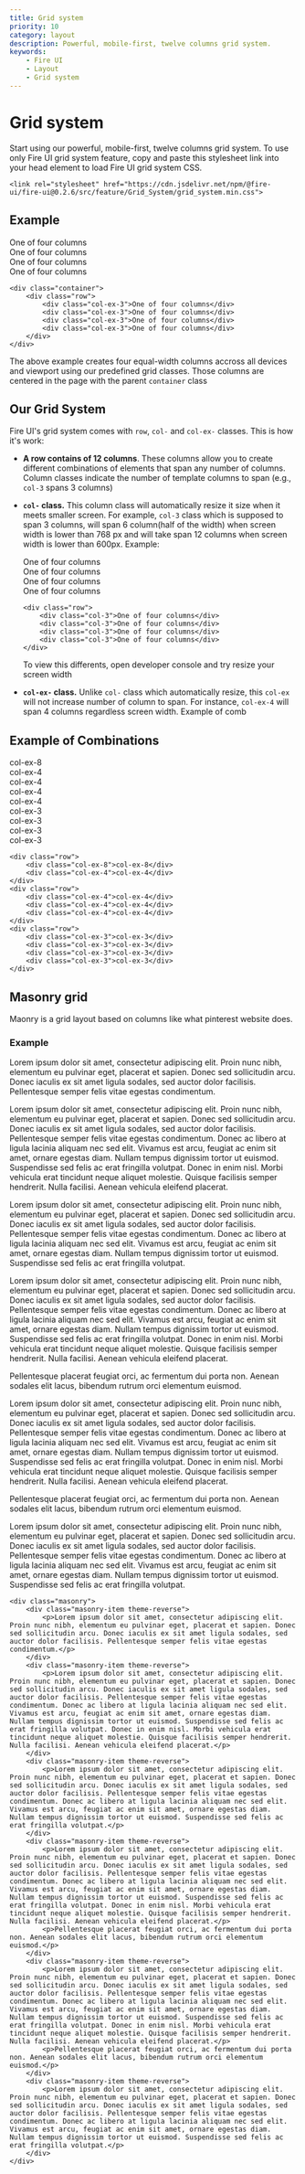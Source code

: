 ```yaml
---
title: Grid system
priority: 10
category: layout
description: Powerful, mobile-first, twelve columns grid system.
keywords: 
    - Fire UI
    - Layout
    - Grid system
---
```


# Grid system
Start using our powerful, mobile-first, twelve columns grid system. To use only Fire UI grid system feature, copy and paste this stylesheet link into your head element to load Fire UI grid system CSS.
```
<link rel="stylesheet" href="https://cdn.jsdelivr.net/npm/@fire-ui/fire-ui@0.2.6/src/feature/Grid_System/grid_system.min.css">
```

<div class="division">

## Example
<div class="row">
    <div class="col-ex-3">One of four columns</div>
    <div class="col-ex-3">One of four columns</div>
    <div class="col-ex-3">One of four columns</div>
    <div class="col-ex-3">One of four columns</div>
</div>

```
<div class="container">
    <div class="row">
        <div class="col-ex-3">One of four columns</div>
        <div class="col-ex-3">One of four columns</div>
        <div class="col-ex-3">One of four columns</div>
        <div class="col-ex-3">One of four columns</div>
    </div>
</div>
```

The above example creates four equal-width columns accross all devices and viewport using our predefined grid classes. Those columns are centered in the page with the parent `container` class

</div>
<div class="division">

## Our Grid System
Fire UI's grid system comes with `row`, `col-` and `col-ex-` classes. This is how it's work:
- **A row contains of 12 columns**. These columns allow you to create different combinations of elements that span any number of columns. Column classes indicate the number of template columns to span (e.g., `col-3` spans 3 columns)
- **`col-` class.** This column class will automatically resize it size when it meets smaller screen. For example, `col-3` class which is supposed to span 3 columns, will span 6 column(half of the width) when screen width is lower than 768 px and will take span 12 columns when screen width is lower than 600px. Example:
    <div class="row">
        <div class="col-3">One of four columns</div>
        <div class="col-3">One of four columns</div>
        <div class="col-3">One of four columns</div>
        <div class="col-3">One of four columns</div>
    </div>

    ```
    <div class="row">
        <div class="col-3">One of four columns</div>
        <div class="col-3">One of four columns</div>
        <div class="col-3">One of four columns</div>
        <div class="col-3">One of four columns</div>
    </div>
    ```

    To view this differents, open developer console and try resize your screen width
- **`col-ex-` class.** Unlike `col-` class which automatically resize, this `col-ex` will not increase number of column to span. For instance, `col-ex-4` will span 4 columns regardless screen width.
Example of comb

</div>
<div class="division">

## Example of Combinations
<div class="row">
    <div class="col-ex-8">col-ex-8</div>
    <div class="col-ex-4">col-ex-4</div>
</div>
<div class="row">
    <div class="col-ex-4">col-ex-4</div>
    <div class="col-ex-4">col-ex-4</div>
    <div class="col-ex-4">col-ex-4</div>
</div>
<div class="row">
    <div class="col-ex-3">col-ex-3</div>
    <div class="col-ex-3">col-ex-3</div>
    <div class="col-ex-3">col-ex-3</div>
    <div class="col-ex-3">col-ex-3</div>
</div>

```
<div class="row">
    <div class="col-ex-8">col-ex-8</div>
    <div class="col-ex-4">col-ex-4</div>
</div>
<div class="row">
    <div class="col-ex-4">col-ex-4</div>
    <div class="col-ex-4">col-ex-4</div>
    <div class="col-ex-4">col-ex-4</div>
</div>
<div class="row">
    <div class="col-ex-3">col-ex-3</div>
    <div class="col-ex-3">col-ex-3</div>
    <div class="col-ex-3">col-ex-3</div>
    <div class="col-ex-3">col-ex-3</div>
</div>
```

## Masonry grid
Maonry is a grid layout based on columns like what pinterest website does.

### Example

<div class="masonry">
    <div class="masonry-item theme-reverse">
        <p>Lorem ipsum dolor sit amet, consectetur adipiscing elit. Proin nunc nibh, elementum eu pulvinar eget, placerat et sapien. Donec sed sollicitudin arcu. Donec iaculis ex sit amet ligula sodales, sed auctor dolor facilisis. Pellentesque semper felis vitae egestas condimentum.</p>
    </div>
    <div class="masonry-item theme-reverse">
        <p>Lorem ipsum dolor sit amet, consectetur adipiscing elit. Proin nunc nibh, elementum eu pulvinar eget, placerat et sapien. Donec sed sollicitudin arcu. Donec iaculis ex sit amet ligula sodales, sed auctor dolor facilisis. Pellentesque semper felis vitae egestas condimentum. Donec ac libero at ligula lacinia aliquam nec sed elit. Vivamus est arcu, feugiat ac enim sit amet, ornare egestas diam. Nullam tempus dignissim tortor ut euismod. Suspendisse sed felis ac erat fringilla volutpat. Donec in enim nisl. Morbi vehicula erat tincidunt neque aliquet molestie. Quisque facilisis semper hendrerit. Nulla facilisi. Aenean vehicula eleifend placerat.</p>
    </div>
    <div class="masonry-item theme-reverse">
        <p>Lorem ipsum dolor sit amet, consectetur adipiscing elit. Proin nunc nibh, elementum eu pulvinar eget, placerat et sapien. Donec sed sollicitudin arcu. Donec iaculis ex sit amet ligula sodales, sed auctor dolor facilisis. Pellentesque semper felis vitae egestas condimentum. Donec ac libero at ligula lacinia aliquam nec sed elit. Vivamus est arcu, feugiat ac enim sit amet, ornare egestas diam. Nullam tempus dignissim tortor ut euismod. Suspendisse sed felis ac erat fringilla volutpat.</p>
    </div>
    <div class="masonry-item theme-reverse">
        <p>Lorem ipsum dolor sit amet, consectetur adipiscing elit. Proin nunc nibh, elementum eu pulvinar eget, placerat et sapien. Donec sed sollicitudin arcu. Donec iaculis ex sit amet ligula sodales, sed auctor dolor facilisis. Pellentesque semper felis vitae egestas condimentum. Donec ac libero at ligula lacinia aliquam nec sed elit. Vivamus est arcu, feugiat ac enim sit amet, ornare egestas diam. Nullam tempus dignissim tortor ut euismod. Suspendisse sed felis ac erat fringilla volutpat. Donec in enim nisl. Morbi vehicula erat tincidunt neque aliquet molestie. Quisque facilisis semper hendrerit. Nulla facilisi. Aenean vehicula eleifend placerat.</p>
        <p>Pellentesque placerat feugiat orci, ac fermentum dui porta non. Aenean sodales elit lacus, bibendum rutrum orci elementum euismod.</p>
    </div>
    <div class="masonry-item theme-reverse">
        <p>Lorem ipsum dolor sit amet, consectetur adipiscing elit. Proin nunc nibh, elementum eu pulvinar eget, placerat et sapien. Donec sed sollicitudin arcu. Donec iaculis ex sit amet ligula sodales, sed auctor dolor facilisis. Pellentesque semper felis vitae egestas condimentum. Donec ac libero at ligula lacinia aliquam nec sed elit. Vivamus est arcu, feugiat ac enim sit amet, ornare egestas diam. Nullam tempus dignissim tortor ut euismod. Suspendisse sed felis ac erat fringilla volutpat. Donec in enim nisl. Morbi vehicula erat tincidunt neque aliquet molestie. Quisque facilisis semper hendrerit. Nulla facilisi. Aenean vehicula eleifend placerat.</p>
        <p>Pellentesque placerat feugiat orci, ac fermentum dui porta non. Aenean sodales elit lacus, bibendum rutrum orci elementum euismod.</p>
    </div>
    <div class="masonry-item theme-reverse">
        <p>Lorem ipsum dolor sit amet, consectetur adipiscing elit. Proin nunc nibh, elementum eu pulvinar eget, placerat et sapien. Donec sed sollicitudin arcu. Donec iaculis ex sit amet ligula sodales, sed auctor dolor facilisis. Pellentesque semper felis vitae egestas condimentum. Donec ac libero at ligula lacinia aliquam nec sed elit. Vivamus est arcu, feugiat ac enim sit amet, ornare egestas diam. Nullam tempus dignissim tortor ut euismod. Suspendisse sed felis ac erat fringilla volutpat.</p>
    </div>
</div>

```
<div class="masonry">
    <div class="masonry-item theme-reverse">
        <p>Lorem ipsum dolor sit amet, consectetur adipiscing elit. Proin nunc nibh, elementum eu pulvinar eget, placerat et sapien. Donec sed sollicitudin arcu. Donec iaculis ex sit amet ligula sodales, sed auctor dolor facilisis. Pellentesque semper felis vitae egestas condimentum.</p>
    </div>
    <div class="masonry-item theme-reverse">
        <p>Lorem ipsum dolor sit amet, consectetur adipiscing elit. Proin nunc nibh, elementum eu pulvinar eget, placerat et sapien. Donec sed sollicitudin arcu. Donec iaculis ex sit amet ligula sodales, sed auctor dolor facilisis. Pellentesque semper felis vitae egestas condimentum. Donec ac libero at ligula lacinia aliquam nec sed elit. Vivamus est arcu, feugiat ac enim sit amet, ornare egestas diam. Nullam tempus dignissim tortor ut euismod. Suspendisse sed felis ac erat fringilla volutpat. Donec in enim nisl. Morbi vehicula erat tincidunt neque aliquet molestie. Quisque facilisis semper hendrerit. Nulla facilisi. Aenean vehicula eleifend placerat.</p>
    </div>
    <div class="masonry-item theme-reverse">
        <p>Lorem ipsum dolor sit amet, consectetur adipiscing elit. Proin nunc nibh, elementum eu pulvinar eget, placerat et sapien. Donec sed sollicitudin arcu. Donec iaculis ex sit amet ligula sodales, sed auctor dolor facilisis. Pellentesque semper felis vitae egestas condimentum. Donec ac libero at ligula lacinia aliquam nec sed elit. Vivamus est arcu, feugiat ac enim sit amet, ornare egestas diam. Nullam tempus dignissim tortor ut euismod. Suspendisse sed felis ac erat fringilla volutpat.</p>
    </div>
    <div class="masonry-item theme-reverse">
        <p>Lorem ipsum dolor sit amet, consectetur adipiscing elit. Proin nunc nibh, elementum eu pulvinar eget, placerat et sapien. Donec sed sollicitudin arcu. Donec iaculis ex sit amet ligula sodales, sed auctor dolor facilisis. Pellentesque semper felis vitae egestas condimentum. Donec ac libero at ligula lacinia aliquam nec sed elit. Vivamus est arcu, feugiat ac enim sit amet, ornare egestas diam. Nullam tempus dignissim tortor ut euismod. Suspendisse sed felis ac erat fringilla volutpat. Donec in enim nisl. Morbi vehicula erat tincidunt neque aliquet molestie. Quisque facilisis semper hendrerit. Nulla facilisi. Aenean vehicula eleifend placerat.</p>
        <p>Pellentesque placerat feugiat orci, ac fermentum dui porta non. Aenean sodales elit lacus, bibendum rutrum orci elementum euismod.</p>
    </div>
    <div class="masonry-item theme-reverse">
        <p>Lorem ipsum dolor sit amet, consectetur adipiscing elit. Proin nunc nibh, elementum eu pulvinar eget, placerat et sapien. Donec sed sollicitudin arcu. Donec iaculis ex sit amet ligula sodales, sed auctor dolor facilisis. Pellentesque semper felis vitae egestas condimentum. Donec ac libero at ligula lacinia aliquam nec sed elit. Vivamus est arcu, feugiat ac enim sit amet, ornare egestas diam. Nullam tempus dignissim tortor ut euismod. Suspendisse sed felis ac erat fringilla volutpat. Donec in enim nisl. Morbi vehicula erat tincidunt neque aliquet molestie. Quisque facilisis semper hendrerit. Nulla facilisi. Aenean vehicula eleifend placerat.</p>
        <p>Pellentesque placerat feugiat orci, ac fermentum dui porta non. Aenean sodales elit lacus, bibendum rutrum orci elementum euismod.</p>
    </div>
    <div class="masonry-item theme-reverse">
        <p>Lorem ipsum dolor sit amet, consectetur adipiscing elit. Proin nunc nibh, elementum eu pulvinar eget, placerat et sapien. Donec sed sollicitudin arcu. Donec iaculis ex sit amet ligula sodales, sed auctor dolor facilisis. Pellentesque semper felis vitae egestas condimentum. Donec ac libero at ligula lacinia aliquam nec sed elit. Vivamus est arcu, feugiat ac enim sit amet, ornare egestas diam. Nullam tempus dignissim tortor ut euismod. Suspendisse sed felis ac erat fringilla volutpat.</p>
    </div>
</div>
```

</div>